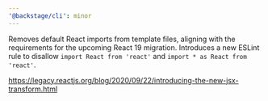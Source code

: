 ```yaml
---
'@backstage/cli': minor
---
```


Removes default React imports from template files, aligning with the requirements for the upcoming React 19 migration. Introduces a new ESLint rule to disallow `import React from 'react'` and `import * as React from 'react'`.

<https://legacy.reactjs.org/blog/2020/09/22/introducing-the-new-jsx-transform.html>
